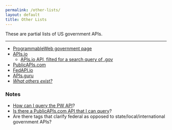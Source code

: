 ```yaml
---
permalink: /other-lists/
layout: default
title: Other Lists
---
```


These are partial lists of US government APIs.  

----

* [ProgrammableWeb government page](http://www.programmableweb.com/category/government/apis?search_id=136465&category=20094)
* [APIs.io](http://apis.io/?search=tag:government)
  * [APIs.io API, filted for a search query of .gov](http://apis.io/api/search?q=.gov&limit=1000)
* [PublicAPIs.com](https://www.publicapis.com/search?keyword=federal)
* [FedAPI.io](https://fedapi.io/www/)
* [APIs.guru](https://github.com/APIs-guru/api-models)
* _[What others exist?](https://github.com/unitedstates/APIs/issues/8)_  

### Notes 
    
* [How can I query the PW API](https://github.com/unitedstates/APIs/issues/16)?  
* [Is there a PublicAPIs.com API that I can query](https://github.com/unitedstates/APIs/issues/17)?  
* Are there tags that clarify federal as opposed to state/local/international government APIs?  

